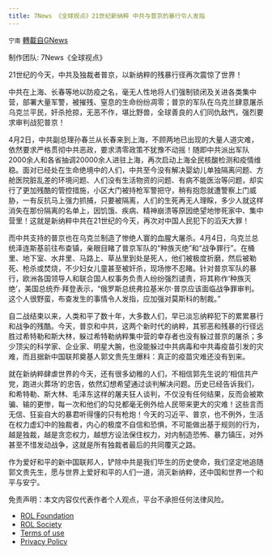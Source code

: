 ```yaml
---
title: 7News 《全球视点》21世纪新纳粹 中共与普京的暴行令人发指
---
```

`宁南` [轉載自GNews](https://gnews.org/zh-hans/2294903/)

制作团队: 7News《全球视点》

21世纪的今天，中共及独裁者普京，以新纳粹的残暴行径再次震惊了世界！

中共在上海、长春等地以防疫之名，毫无人性地将人们强制锁闭及关进各类集中营，部署大量军警，被摧残、窒息的生命纷纷凋零；普京的军队在乌克兰肆意屠杀乌克兰平民，奸杀抢掠，无恶不作，堪比野兽，全球善良的人们同仇敌忾，强烈要求审判战犯普京！

4月2日，中共副总理孙春兰从长春来到上海，不顾两地已出现的大量人道灾难，依然要求严格贯彻中共恶政，要求清零政策不犹豫不动摇！随即中共派出军队2000余人和各省抽调20000余人进驻上海，再次启动上海全民核酸检测和疫情维稳。面对已经处在生命绝境中的人们，中共至今没有解决婴幼儿单独隔离问题、方舱医院脏乱差的环境问题、人们没有生活物资的问题、有病不能医治等问题，却实行了更加残酷的管控措施，小区大门被持枪军警把守，稍有抱怨就遭警察上门威胁，一有反抗马上强力抓捕，只要被隔离，人们的生死再无人理睬，多少人就这样消失在那份隔离的名单上，因饥饿、疾病、精神崩溃等原因绝望地惨死家中、集中营里！这就是新纳粹中共在21世纪的今天，再次对中国人民犯下的滔天大罪！

而中共支持的普京也在乌克兰制造了惨绝人寰的血腥大屠杀。4月4日，乌克兰总统泽连斯基前往布查镇，亲眼目睹了普京军队的“种族灭绝”和“战争罪行”。在桶里、地下室、水井里、马路上、草丛里到处是死人，他们被极度折磨，然后被勒死、枪杀或焚烧，不少妇女儿童甚至被奸杀，现场惨不忍睹。针对普京军队的暴行，欧洲各国领导人和联合国人权事务负责人纷纷强烈谴责，将其称作‘种族灭绝’，美国总统乔·拜登表示，“俄罗斯总统弗拉基米尔·普京应该面临战争罪审判。这个人很野蛮，布查发生的事情令人发指，应加强对莫斯科的制裁。”

自二战结束以来，人类和平了数十年，大多数人们，早已淡忘纳粹犯下的累累暴行和战争的残酷。今天，普京和中共，这两个新时代的纳粹，其邪恶和残暴的行径远胜过希特勒和斯大林，躲过希特勒纳粹集中营的幸存者也没有躲过普京的屠杀；多少顶尖的科学家、企业家、明星大腕，也没能躲过中共病毒和中共毒疫苗引发的灾难，而且据新中国联邦奠基人郭文贵先生爆料：真正的疫苗灾难还没有到来。

就在新纳粹肆虐世界的今天，还有很多幼稚的人们，不相信郭先生说的‘相信共产党，跑进火葬场’的忠告，依然幻想希望通过谈判解决问题。历史已经告诉我们，和希特勒、斯大林、毛泽东这样的屠夫狂人谈判，不仅没有任何结果，反而会被欺骗、输的更惨，每一次和他们的勾兑都毫无例外给人民带来更大的灾难！这些言而无信、狂妄自大的暴君听得懂的只有枪炮！今天的习近平、普京，也不例外，生活在权力虚幻中的独裁者，内心的极度不自信和恐惧，不可能做出基于规则的行为，越是独裁，越是贪恋权力，越想方设法保住权力，对内制造恐怖、暴力镇压，对外甚至不惜发动战争，这就是所有独裁者最后的共同覆灭之路。

作为爱好和平的新中国联邦人，铲除中共是我们毕生的历史使命，我们坚定地追随郭文贵先生，愿与世界上爱好和平的人们一道，消灭新纳粹，还中国和世界一个和平与安宁。

 

免责声明：本文内容仅代表作者个人观点，平台不承担任何法律风险。

- [ROL Foundation](https://rolfoundation.org/)
- [ROL Society](https://rolsociety.org/)
- [Terms of use](https://gnews.org/terms-of-use-3/)
- [Privacy Policy](https://gnews.org/privacy-policy/)
